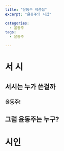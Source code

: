 ```yaml
---
title: "윤동주 작품집"
excerpt: "윤동주의 시집"

categories:
  - 윤동주
tags:
  - 윤동주 

---
```


# 서 시
## 서시는 누가 쓴걸까
### 윤동주!
## 그럼 윤동주는 누구?
# 시인
